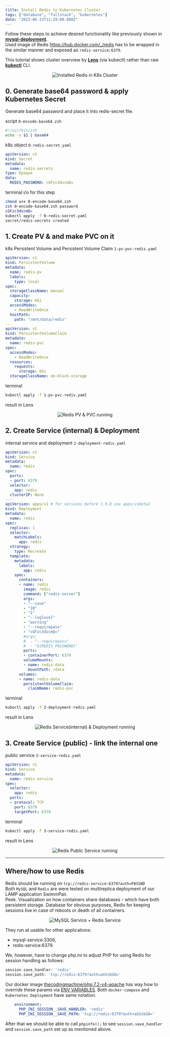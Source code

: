 ```yaml
---
title: Install Redis to Kubernetes Cluster
tags: ["database", "fullstack", "kubernetes"]
date: "2023-06-23T11:29:00.000Z"
---
```


Follow these steps to achieve desired functionality like previously shown in 
[**mysql-deployment**](https://github.com/KlosStepan/DOKS-tutorial/tree/main/mysql-deployment).  
Used image of Redis https://hub.docker.com/_/redis has to be wrapped in the similar manner and exposed as `redis-service:6379`.  

This tutorial shows cluster overview by [**Lens**](https://k8slens.dev/desktop.html) (via kubectl) rather than raw [**kubectl**](https://kubernetes.io/docs/tasks/tools/) CLI.
<p align="center">
  <img src="redis-deployment.png" alt="Installed Redis in K8s Cluster "/>
</p>

## 0. Generate base64 password & apply Kubernetes Secret
Generate base64 password and place it into redis-secret file.  

script `0-encode-base64.zsh`
```zsh
#!/usr/bin/zsh
echo -n $1 | base64
```
k8s object `0-redis-secret.yaml`
```yaml
apiVersion: v1
kind: Secret
metadata:
  name: redis-secrets
type: Opaque
data:
  REDIS_PASSWORD: cGFzc3dvcmQ=
```
terminal i/o for this step
```zsh
chmod u+x 0-encode-base64.zsh 
zsh 0-encode-base64.zsh password 
cGFzc3dvcmQ=
kubectl apply -f 0-redis-secret.yaml 
secret/redis-secrets created
```
## 1. Create PV & and make PVC on it
k8s Persistent Volume and Persistent Volume Claim `1-pv-pvc-redis.yaml`
```yaml
apiVersion: v1
kind: PersistentVolume
metadata:
  name: redis-pv
  labels:
    type: local
spec:
  storageClassName: manual
  capacity:
    storage: 6Gi
  accessModes:
    - ReadWriteOnce
  hostPath:
    path: "/mnt/data/redis"
---
apiVersion: v1
kind: PersistentVolumeClaim
metadata:
  name: redis-pvc
spec:
  accessModes:
    - ReadWriteOnce
  resources:
    requests:
      storage: 6Gi
  storageClassName: do-block-storage
```
terminal
```zsh
kubectl apply -f 1-pv-pvc-redis.yaml  
```
result in Lens 
<p align="center">
  <img src="redis-1.png" alt="Redis PV & PVC running"/>
</p>

## 2. Create Service (internal) & Deployment  
internal service and deployment  `2-deployment-redis.yaml`
```yaml
apiVersion: v1
kind: Service
metadata:
  name: redis
spec:
  ports:
  - port: 6379
  selector:
    app: redis
  clusterIP: None
---
apiVersion: apps/v1 # for versions before 1.9.0 use apps/v1beta2
kind: Deployment
metadata:
  name: redis
spec:
  replicas: 1
  selector:
    matchLabels:
      app: redis
  strategy:
    type: Recreate
  template:
    metadata:
      labels:
        app: redis
    spec:
      containers:
      - name: redis
        image: redis
        command: ["redis-server"]
        args:
        - "--save"
        - "20"
        - "1"
        - "--loglevel"
        - "warning"
        - "--requirepass"
        - "cGFzc3dvcmQ="
        #args:
        #  - "--requirepass"
        #  - "${REDIS_PASSWORD}"
        ports:
        - containerPort: 6379
        volumeMounts:
        - name: redis-data
          mountPath: /data
      volumes:
      - name: redis-data
        persistentVolumeClaim:
          claimName: redis-pvc
```
terminal
```zsh
kubectl apply -f 2-deployment-redis.yaml 
```
result in Lens
<p align="center">
  <img src="redis-2.png" alt="Redis Service(internal) & Deployment running"/>
</p>

## 3. Create Service (public) - link the internal one
public service `3-service-redis.yaml`
```yaml
apiVersion: v1
kind: Service
metadata:
  name: redis-service
spec:
  selector:
    app: redis
  ports:
  - protocol: TCP
    port: 6379
    targetPort: 6379
```
terminal
```zsh
kubectl apply -f 3-service-redis.yaml   
```
result in Lens
<p align="center">
  <img src="redis-3.png" alt="Redis Public Service running"/>
</p>

___
## Where/how to use Redis
Redis should be running on `tcp://redis-service:6379?auth=PASSWD`  
Both `MySQL` and `Redis` are were tested on multireplica deployment of our LAMP application SwimmPair.  
Peek. Visualization on how containers share databases - which have both persistent storage. Database for obvious purposes, Redis for keeping sessions live in case of reboots or death of all containers.  
<p align="center">
  <img src="K8s_SwimmPair.png" alt="MySQL Service + Redis Service"/>
</p>
They run at usable for other applications:

- mysql-service:3306,
- redis-service:6379.

We, however, have to change php.ini to adjust PHP for using Redis for session handling as follows:
```php
session.save_handler: 'redis'
session.save_path: 'tcp://redis:6379?auth=aGVzbG8='
```
Our docker image [thecodingmachine/php:7.2-v4-apache](https://github.com/thecodingmachine/docker-images-php) has way how to override these params via [ENV VARIABLES](https://www.twilio.com/blog/2017/01/how-to-set-environment-variables.html). Both `docker-compose` and `Kubernetes Deployment` have same notation.
```yaml
    environment:
      PHP_INI_SESSION__SAVE_HANDLER: 'redis'
      PHP_INI_SESSION__SAVE_PATH: 'tcp://redis:6379?auth=aGVzbG8='
```
After that we should be able to call `phpinfo();` to see `session.save_handler` and `session.save_path` set up as mentioned above.
